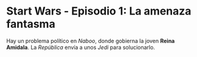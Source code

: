 # Start Wars - Episodio 1: La amenaza fantasma

Hay un problema político en _Naboo_, donde gobierna la joven **Reina Amidala**. La _República_ envía a unos _Jedi_ para solucionarlo.